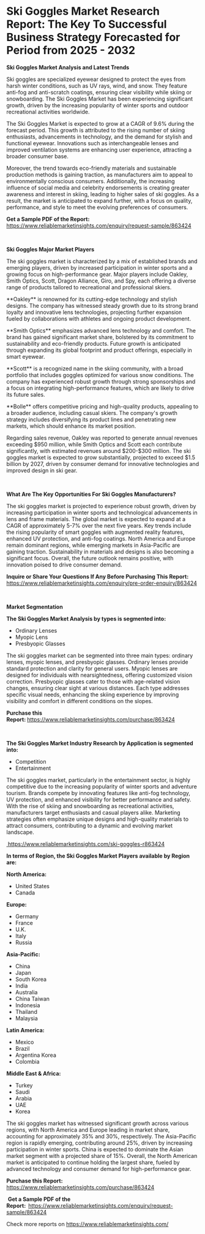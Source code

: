 <p><h1>Ski Goggles Market Research Report: The Key To Successful Business Strategy Forecasted for Period from 2025 - 2032</h1></p><p><strong>Ski Goggles Market Analysis and Latest Trends</strong></p>
<p><p>Ski goggles are specialized eyewear designed to protect the eyes from harsh winter conditions, such as UV rays, wind, and snow. They feature anti-fog and anti-scratch coatings, ensuring clear visibility while skiing or snowboarding. The Ski Goggles Market has been experiencing significant growth, driven by the increasing popularity of winter sports and outdoor recreational activities worldwide.</p><p>The Ski Goggles Market is expected to grow at a CAGR of 9.6% during the forecast period. This growth is attributed to the rising number of skiing enthusiasts, advancements in technology, and the demand for stylish and functional eyewear. Innovations such as interchangeable lenses and improved ventilation systems are enhancing user experience, attracting a broader consumer base.</p><p>Moreover, the trend towards eco-friendly materials and sustainable production methods is gaining traction, as manufacturers aim to appeal to environmentally conscious consumers. Additionally, the increasing influence of social media and celebrity endorsements is creating greater awareness and interest in skiing, leading to higher sales of ski goggles. As a result, the market is anticipated to expand further, with a focus on quality, performance, and style to meet the evolving preferences of consumers.</p></p>
<p><strong>Get a Sample PDF of the Report:&nbsp;</strong> <a href="https://www.reliablemarketinsights.com/enquiry/request-sample/863424?utm_campaign=2269&utm_medium=2&utm_source=Github&utm_content=ia&utm_term=08022025&utm_id=ski-goggles">https://www.reliablemarketinsights.com/enquiry/request-sample/863424</a></p>
<p>&nbsp;</p>
<p><strong>Ski Goggles Major Market Players</strong></p>
<p><p>The ski goggles market is characterized by a mix of established brands and emerging players, driven by increased participation in winter sports and a growing focus on high-performance gear. Major players include Oakley, Smith Optics, Scott, Dragon Alliance, Giro, and Spy, each offering a diverse range of products tailored to recreational and professional skiers.</p><p>**Oakley** is renowned for its cutting-edge technology and stylish designs. The company has witnessed steady growth due to its strong brand loyalty and innovative lens technologies, projecting further expansion fueled by collaborations with athletes and ongoing product development.</p><p>**Smith Optics** emphasizes advanced lens technology and comfort. The brand has gained significant market share, bolstered by its commitment to sustainability and eco-friendly products. Future growth is anticipated through expanding its global footprint and product offerings, especially in smart eyewear.</p><p>**Scott** is a recognized name in the skiing community, with a broad portfolio that includes goggles optimized for various snow conditions. The company has experienced robust growth through strong sponsorships and a focus on integrating high-performance features, which are likely to drive its future sales.</p><p>**Bolle** offers competitive pricing and high-quality products, appealing to a broader audience, including casual skiers. The company's growth strategy includes diversifying its product lines and penetrating new markets, which should enhance its market position.</p><p>Regarding sales revenue, Oakley was reported to generate annual revenues exceeding $950 million, while Smith Optics and Scott each contribute significantly, with estimated revenues around $200-$300 million. The ski goggles market is expected to grow substantially, projected to exceed $1.5 billion by 2027, driven by consumer demand for innovative technologies and improved design in ski gear.</p></p>
<p>&nbsp;</p>
<p><strong>What Are The Key Opportunities For Ski Goggles Manufacturers?</strong></p>
<p><p>The ski goggles market is projected to experience robust growth, driven by increasing participation in winter sports and technological advancements in lens and frame materials. The global market is expected to expand at a CAGR of approximately 5-7% over the next five years. Key trends include the rising popularity of smart goggles with augmented reality features, enhanced UV protection, and anti-fog coatings. North America and Europe remain dominant regions, while emerging markets in Asia-Pacific are gaining traction. Sustainability in materials and designs is also becoming a significant focus. Overall, the future outlook remains positive, with innovation poised to drive consumer demand.</p></p>
<p><strong>Inquire or Share Your Questions If Any Before Purchasing This Report:</strong> <a href="https://www.reliablemarketinsights.com/enquiry/pre-order-enquiry/863424?utm_campaign=2269&utm_medium=2&utm_source=Github&utm_content=ia&utm_term=08022025&utm_id=ski-goggles">https://www.reliablemarketinsights.com/enquiry/pre-order-enquiry/863424</a></p>
<p>&nbsp;</p>
<p><strong>Market Segmentation</strong></p>
<p><strong>The Ski Goggles Market Analysis by types is segmented into:</strong></p>
<p><ul><li>Ordinary Lenses</li><li>Myopic Lens</li><li>Presbyopic Glasses</li></ul></p>
<p><p>The ski goggles market can be segmented into three main types: ordinary lenses, myopic lenses, and presbyopic glasses. Ordinary lenses provide standard protection and clarity for general users. Myopic lenses are designed for individuals with nearsightedness, offering customized vision correction. Presbyopic glasses cater to those with age-related vision changes, ensuring clear sight at various distances. Each type addresses specific visual needs, enhancing the skiing experience by improving visibility and comfort in different conditions on the slopes.</p></p>
<p><strong>Purchase this Report:&nbsp;</strong><a href="https://www.reliablemarketinsights.com/purchase/863424?utm_campaign=2269&utm_medium=2&utm_source=Github&utm_content=ia&utm_term=08022025&utm_id=ski-goggles">https://www.reliablemarketinsights.com/purchase/863424</a></p>
<p>&nbsp;</p>
<p><strong>The Ski Goggles Market Industry Research by Application is segmented into:</strong></p>
<p><ul><li>Competition</li><li>Entertainment</li></ul></p>
<p><p>The ski goggles market, particularly in the entertainment sector, is highly competitive due to the increasing popularity of winter sports and adventure tourism. Brands compete by innovating features like anti-fog technology, UV protection, and enhanced visibility for better performance and safety. With the rise of skiing and snowboarding as recreational activities, manufacturers target enthusiasts and casual players alike. Marketing strategies often emphasize unique designs and high-quality materials to attract consumers, contributing to a dynamic and evolving market landscape.</p></p>
<p><a href="https://www.reliablemarketinsights.com/ski-goggles-r863424?utm_campaign=2269&utm_medium=2&utm_source=Github&utm_content=ia&utm_term=08022025&utm_id=ski-goggles">&nbsp;https://www.reliablemarketinsights.com/ski-goggles-r863424</a></p>
<p><strong>In terms of Region, the Ski Goggles Market Players available by Region are:</strong></p>
<p>
    <p> <strong> North America: </strong>
        <ul>
            <li>United States</li>
            <li>Canada</li>
        </ul>
        </p> 
    <p> <strong> Europe: </strong>
        <ul>
            <li>Germany</li>
            <li>France</li>
            <li>U.K.</li>
            <li>Italy</li>
            <li>Russia</li>
        </ul>
        </p> 
    <p> <strong> Asia-Pacific: </strong>
        <ul>
            <li>China</li>
            <li>Japan</li>
            <li>South Korea</li>
            <li>India</li>
            <li>Australia</li>
            <li>China Taiwan</li>
            <li>Indonesia</li>
            <li>Thailand</li>
            <li>Malaysia</li>
        </ul>
        </p> 
    <p> <strong> Latin America: </strong>
        <ul>
            <li>Mexico</li>
            <li>Brazil</li>
            <li>Argentina Korea</li>
            <li>Colombia</li>
        </ul>
        </p> 
    <p> <strong> Middle East & Africa: </strong>
        <ul>
            <li>Turkey</li>
            <li>Saudi</li>
            <li>Arabia</li>
            <li>UAE</li>
            <li>Korea</li>
        </ul>
    </p>
    </p>
<p><p>The ski goggles market has witnessed significant growth across various regions, with North America and Europe leading in market share, accounting for approximately 35% and 30%, respectively. The Asia-Pacific region is rapidly emerging, contributing around 25%, driven by increasing participation in winter sports. China is expected to dominate the Asian market segment with a projected share of 15%. Overall, the North American market is anticipated to continue holding the largest share, fueled by advanced technology and consumer demand for high-performance gear.</p></p>
<p><strong>Purchase this Report: </strong><a href="https://www.reliablemarketinsights.com/purchase/863424?utm_campaign=2269&utm_medium=2&utm_source=Github&utm_content=ia&utm_term=08022025&utm_id=ski-goggles">https://www.reliablemarketinsights.com/purchase/863424</a></p>
<p>&nbsp;<strong>Get a Sample PDF of the Report:&nbsp;&nbsp;</strong><a href="https://www.reliablemarketinsights.com/enquiry/request-sample/863424?utm_campaign=2269&utm_medium=2&utm_source=Github&utm_content=ia&utm_term=08022025&utm_id=ski-goggles">https://www.reliablemarketinsights.com/enquiry/request-sample/863424</a></p>
<p><strong></strong></p>
<p>Check more reports on <a href="https://www.reliablemarketinsights.com/?utm_campaign=2269&utm_medium=2&utm_source=Github&utm_content=ia&utm_term=08022025&utm_id=ski-goggles">https://www.reliablemarketinsights.com/</a></p>